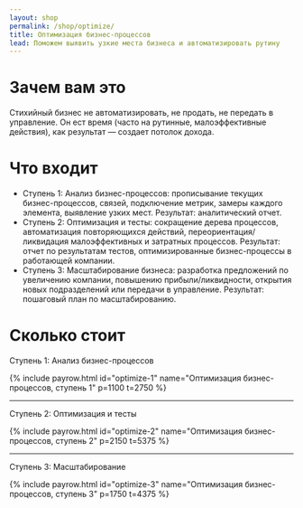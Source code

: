 ```yaml
---
layout: shop
permalink: /shop/optimize/
title: Оптимизация бизнес-процессов
lead: Поможем выявить узкие места бизнеса и автоматизировать рутину
---
```


# **Зачем вам это**

Стихийный бизнес не автоматизировать, не продать, не передать в управление. Он ест время (часто на рутинные, малоэффективные действия), как результат — создает потолок дохода.

# **Что входит**

- Ступень 1: Анализ бизнес-процессов: прописывание текущих бизнес-процессов, связей, подключение метрик, замеры каждого элемента, выявление узких мест. Результат: аналитический отчет.
- Ступень 2: Оптимизация и тесты: сокращение дерева процессов, автоматизация повторяющихся действий, переориентация/ликвидация малоэффективных и затратных процессов. Результат: отчет по результатам тестов, оптимизированные бизнес-процессы в работающей компании.
- Ступень 3: Масштабирование бизнеса: разработка предложений по увеличению компании, повышению прибыли/ликвидности, открытия новых подразделений или передачи в управление. Результат: пошаговый план по масштабированию.

# **Сколько стоит**

Ступень 1: Анализ бизнес-процессов

{% include payrow.html id="optimize-1" name="Оптимизация бизнес-процессов, ступень 1" p=1100 t=2750 %}

---

Ступень 2: Оптимизация и тесты

{% include payrow.html id="optimize-2" name="Оптимизация бизнес-процессов, ступень 2" p=2150 t=5375 %}

---

Ступень 3: Масштабирование

{% include payrow.html id="optimize-3" name="Оптимизация бизнес-процессов, ступень 3" p=1750 t=4375 %}
